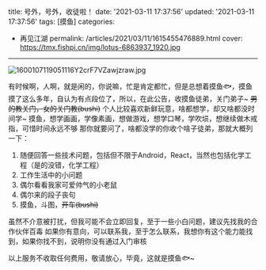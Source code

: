 title: 号外，号外，收徒啦！
date: '2021-03-11 17:37:56'
updated: '2021-03-11 17:37:56'
tags: [摸鱼]
categories: 
- 再见江湖
permalink: /articles/2021/03/11/1615455476889.html
cover: https://tmx.fishpi.cn/img/lotus-6863937_1920.jpg
---
![1600107119051116Y2crF7VZawjzraw.jpg](https://tmx.fishpi.cn/img/lotus-6863937_1920.jpg)

有时候啊，人啊，就是闲的，你说嘛，忙是肯定都忙，但是总想着摸鱼🐟，摸鱼摸了这么多年，自认为有点段位了，所以，在此公告，收摸鱼徒弟，关门弟子~
~~男的教关门，女的关门教(bushi)~~
个人比较喜欢新鲜玩意，啥都想学，却又啥都没时间学~
摸鱼，想学画画，学像素画，想做游戏，想学口琴，学吹埙，想继续做木戒指，可惜时间永远不够
那你就要问了，啥都没学的你收个啥子徒弟，那就大概列一下：

1. 随便回答一些技术问题，包括但不限于Android，React，当然也包括化学工程（是的没错，化学工程）
2. 工作生活中的小问题
3. 偶尔看看我家可爱帅气的小老鼠
4. 偶尔来的段子丧句
5. 摸鱼，斗图，~~开车(bushi)~~

虽然不介意被打扰，但我可能不会立即回复，至于一些小白问题，建议先找我的合作伙伴百毒
如果你有意向，可以联系我，至于怎么联系，我想你有这个能力能找到，如果你找不到，说明你没有通过入门审核

以上服务不收取任何费用，敬请放心，毕竟，这就是摸鱼🐟~

